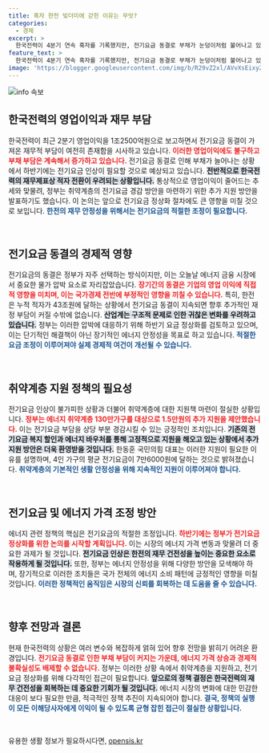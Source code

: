 ```yaml
---
title: 흑자 한전 빚더미에 갇힌 이유는 무엇?
categories:
  - 경제
excerpt: >
  한국전력이 4분기 연속 흑자를 기록했지만, 전기요금 동결로 부채가 눈덩이처럼 불어나고 있습니다. 정부는 130만 가구에 추가 지원을 발표하면서 하반기 전기요금 인상을 검토 중입니다. 에너지 가격 상승에 직면한 한전의 재무 부담이 우려되는 상황입니다.
feature_text: >
  한국전력이 4분기 연속 흑자를 기록했지만, 전기요금 동결로 부채가 눈덩이처럼 불어나고 있습니다. 정부는 130만 가구에 추가 지원을 발표하면서 하반기 전기요금 인상을 검토 중입니다. 에너지 가격 상승에 직면한 한전의 재무 부담이 우려되는 상황입니다.
image: 'https://blogger.googleusercontent.com/img/b/R29vZ2xl/AVvXsEixyZcFfHzMRdzZMjFBmAUKJYCLCGyLL1o632UiGVXcaFdKo_bkvkuCioo0uUKlGfBVcT3P84aROyZIXSBEx3Aw5nCQ3pTgDom1WDC4m8eifvWiAmWEEVb4x6G_l8C0QH225ldMjyaFvpxGEBGNO37VmDTDMHGhJPq73UglMfDca1-0aw/s1600/blogspot.png'
---
```


<p><img src="https://blogger.googleusercontent.com/img/b/R29vZ2xl/AVvXsEixyZcFfHzMRdzZMjFBmAUKJYCLCGyLL1o632UiGVXcaFdKo_bkvkuCioo0uUKlGfBVcT3P84aROyZIXSBEx3Aw5nCQ3pTgDom1WDC4m8eifvWiAmWEEVb4x6G_l8C0QH225ldMjyaFvpxGEBGNO37VmDTDMHGhJPq73UglMfDca1-0aw/s1600/blogspot.png" alt="info 속보" /></p>

<h2 data-ke-size="size26">한국전력의 영업이익과 재무 부담</h2>

<p data-ke-size="size16">한국전력이 최근 2분기 영업이익을 1조2500억원으로 보고하면서 전기요금 동결이 가져온 재무적 부담이 여전히 존재함을 시사하고 있습니다. <b><span style="color: #ee2323;">이러한 영업이익에도 불구하고 부채 부담은 계속해서 증가하고 있습니다.</span></b> 전기요금 동결로 인해 부채가 늘어나는 상황에서 하반기에는 전기요금 인상이 필요할 것으로 예상되고 있습니다. <b><span style="background-color: #21538527;">전반적으로 한국전력의 재무제표상 적자 전환이 우려되는 상황입니다.</span></b> 통상적으로 영업이익이 줄어드는 추세와 맞물려, 정부는 취약계층의 전기요금 경감 방안을 마련하기 위한 추가 지원 방안을 발표하기도 했습니다. 이 논의는 앞으로 전기요금 정상화 절차에도 큰 영향을 미칠 것으로 보입니다. <b><span style="color: #1a5490;">한전의 재무 안정성을 위해서는 전기요금의 적절한 조정이 필요합니다.</span></b></p>

<p data-ke-size="size16">&nbsp;</p>

<h2 data-ke-size="size26">전기요금 동결의 경제적 영향</h2>

<p data-ke-size="size16">전기요금의 동결은 정부가 자주 선택하는 방식이지만, 이는 오늘날 에너지 금융 시장에서 중요한 물가 압박 요소로 자리잡았습니다. <b><span style="color: #ee2323;">장기간의 동결은 기업의 영업 이익에 직접적 영향을 미치며, 이는 국가경제 전반에 부정적인 영향을 끼칠 수 있습니다.</span></b> 특히, 한전은 누적 적자가 43조원에 달하는 상황에서 전기요금 동결이 지속되면 향후 추가적인 재정 부담이 커질 수밖에 없습니다. <b><span style="background-color: #21538527;">산업계는 구조적 문제로 인한 귀찮은 변화를 우려하고 있습니다.</span></b> 정부는 이러한 압박에 대응하기 위해 하반기 요금 정상화를 검토하고 있으며, 이는 단기적인 해결책이 아닌 장기적인 에너지 안정성을 목표로 하고 있습니다. <b><span style="color: #1a5490;">적절한 요금 조정이 이루어져야 실제 경제적 여건이 개선될 수 있습니다.</span></b></p>

<p data-ke-size="size16">&nbsp;</p>

<h2 data-ke-size="size26">취약계층 지원 정책의 필요성</h2>

<p data-ke-size="size16">전기요금 인상이 불가피한 상황과 더불어 취약계층에 대한 지원책 마련이 절실한 상황입니다. <b><span style="color: #ee2323;">정부는 에너지 취약계층 130만가구를 대상으로 1.5만원의 추가 지원을 제안했습니다.</span></b> 이는 전기요금 부담을 상당 부분 경감시킬 수 있는 긍정적인 조치입니다. <b><span style="background-color: #21538527;">기존의 전기요금 복지 할인과 에너지 바우처를 통해 고정적으로 지원을 해오고 있는 상황에서 추가 지원 방안은 더욱 환영받을 것입니다.</span></b> 한동훈 국민의힘 대표는 이러한 지원이 필요한 이유를 설명하며, 4인 가구의 평균 전기요금이 7만6000원에 달하는 것으로 밝혀졌습니다. <b><span style="color: #1a5490;">취약계층의 기본적인 생활 안정성을 위해 지속적인 지원이 이루어져야 합니다.</span></b></p>

<p data-ke-size="size16">&nbsp;</p>

<h2 data-ke-size="size26">전기요금 및 에너지 가격 조정 방안</h2>

<p data-ke-size="size16">에너지 관련 정책의 핵심은 전기요금의 적절한 조정입니다. <b><span style="color: #ee2323;">하반기에는 정부가 전기요금 정상화를 위한 논의를 시작할 계획입니다.</span></b> 이는 시장의 에너지 가격 변동과 맞물려 더 중요한 과제가 될 것입니다. <b><span style="background-color: #21538527;">전기요금 인상은 한전의 재무 건전성을 높이는 중요한 요소로 작용하게 될 것입니다.</span></b> 또한, 정부는 에너지 안정성을 위해 다양한 방안을 모색해야 하며, 장기적으로 이러한 조치들은 국가 전체의 에너지 소비 패턴에 긍정적인 영향을 미칠 것입니다. <b><span style="color: #1a5490;">이러한 정책적인 움직임은 시장의 신뢰를 회복하는 데 도움을 줄 수 있습니다.</span></b></p>

<p data-ke-size="size16">&nbsp;</p>

<h2 data-ke-size="size26">향후 전망과 결론</h2>

<p data-ke-size="size16">현재 한국전력의 상황은 여러 변수와 복잡하게 얽혀 있어 향후 전망을 밝히기 어려운 환경입니다. <b><span style="color: #ee2323;">전기요금 동결로 인한 부채 부담이 커지는 가운데, 에너지 가격 상승과 경제적 불확실성도 배제할 수 없습니다.</span></b> 정부는 이러한 상황 속에서 취약계층을 지원하고, 전기요금 정상화를 위해 다각적인 접근이 필요합니다. <b><span style="background-color: #21538527;">앞으로의 정책 결정은 한국전력의 재무 건전성을 회복하는 데 중요한 기회가 될 것입니다.</span></b> 에너지 시장의 변화에 대한 민감한 대응이 보다 필요한 만큼, 적극적인 정책 추진이 지속되어야 합니다. <b><span style="color: #1a5490;">결국, 정책의 실행이 모든 이해당사자에게 이익이 될 수 있도록 균형 잡힌 접근이 절실한 상황입니다.</span></b></p>

<p data-ke-size="size16">&nbsp;</p>
유용한 생활 정보가 필요하시다면, <a href="https://opensis.kr" rel="dofollow">opensis.kr</a>


